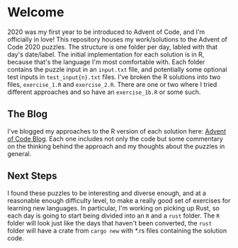 # Welcome

2020 was my first year to be introduced to Advent of Code, and I'm officially in love! This repository houses my work/solutions to the Advent of Code 2020 puzzles. The structure is one folder per day, labled with that day's date/label. The initial implementation for each solution is in R, because that's the language I'm most comfortable with. Each folder contains the puzzle input in an `input.txt` file, and potentially some optional test inputs in `test_input{n}.txt` files. I've broken the R solutions into two files, `exercise_1.R` and `exercise_2.R`. There are one or two where I tried different approaches and so have an `exercise_1b.R` or some such.

## The Blog

I've blogged my approaches to the R version of each solution here: [Advent of Code Blog](https://www.ericburden.work/categories/advent-of-code-2020/). Each one includes not only the code but some commentary on the thinking behind the approach and my thoughts about the puzzles in general.

## Next Steps

I found these puzzles to be interesting and diverse enough, and at a reasonable enough difficulty level, to make a really good set of exercises for learning new languages. In particular, I'm working on picking up Rust, so each day is going to start being divided into an `R` and a `rust` folder. The `R` folder will look just like the days that haven't been converted, the `rust` folder will have a crate from `cargo new` with *.rs files containing the solution code.
